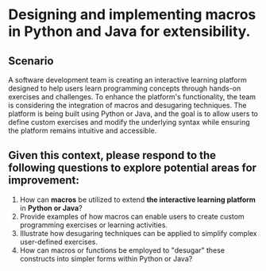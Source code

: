 # Designing and implementing macros in Python and Java for extensibility. 

## Scenario
A software development team is creating an interactive learning platform designed to help users learn programming concepts through hands-on exercises and challenges. To enhance the platform's functionality, the team is considering the integration of macros and desugaring techniques. The platform is being built using Python or Java, and the goal is to allow users to define custom exercises and modify the underlying syntax while ensuring the platform remains intuitive and accessible. 

## Given this context, please respond to the following questions to explore potential areas for improvement: 
1. How can **macros** be utilized to extend **the interactive learning platform** in **Python or Java**?  
2. Provide examples of how macros can enable users to create custom programming exercises or learning activities.
3. Illustrate how desugaring techniques can be applied to simplify complex user-defined exercises.
4. How can macros or functions be employed to "desugar" these constructs into simpler forms within Python or Java? 

